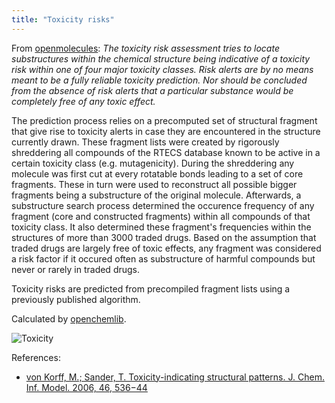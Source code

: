 ```yaml
---
title: "Toxicity risks"
---
```


From [openmolecules](https://www.openmolecules.org/properties/properties.html#tox):
_The toxicity risk assessment tries to locate substructures within the chemical structure being indicative of a toxicity
risk within one of four major toxicity classes. Risk alerts are by no means meant to be a fully reliable toxicity
prediction. Nor should be concluded from the absence of risk alerts that a particular substance would be completely free
of any toxic effect._

The prediction process relies on a precomputed set of structural fragment that give rise to toxicity alerts in case they
are encountered in the structure currently drawn. These fragment lists were created by rigorously shreddering all
compounds of the RTECS database known to be active in a certain toxicity class (e.g. mutagenicity). During the
shreddering any molecule was first cut at every rotatable bonds leading to a set of core fragments. These in turn were
used to reconstruct all possible bigger fragments being a substructure of the original molecule. Afterwards, a
substructure search process determined the occurence frequency of any fragment (core and constructed fragments)
within all compounds of that toxicity class. It also determined these fragment's frequencies within the structures of
more than 3000 traded drugs. Based on the assumption that traded drugs are largely free of toxic effects, any fragment
was considered a risk factor if it occured often as substructure of harmful compounds but never or rarely in traded
drugs.

Toxicity risks are predicted from precompiled fragment lists using a previously published algorithm.

Calculated by [openchemlib](https://github.com/Actelion/openchemlib).

![Toxicity](../../../uploads/chem/toxicity-panel.png "Toxicity")

References:

* [von Korff, M.; Sander, T. Toxicity-indicating structural patterns. J. Chem. Inf. Model. 2006, 46, 536−44](https://pubs.acs.org/doi/full/10.1021/ci050358k)
